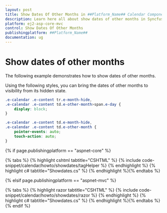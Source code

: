 ```yaml
---
layout: post
title: Show Dates Of Other Months in ##Platform_Name## Calendar Component
description: Learn here all about show dates of other months in Syncfusion ##Platform_Name## Calendar component of Syncfusion Essential JS 2 and more.
platform: ej2-asp-core-mvc
control: Show Dates Of Other Months
publishingplatform: ##Platform_Name##
documentation: ug
---
```



# Show dates of other months

The following example demonstrates how to show dates of other months.

Using the following styles, you can bring the dates of other months to visibility from its hidden state.

```css
.e-calendar .e-content tr.e-month-hide,
.e-calendar .e-content td.e-other-month>span.e-day {
    display: block;
}

.e-calendar .e-content td.e-month-hide,
.e-calendar .e-content td.e-other-month {
    pointer-events: auto;
    touch-action: auto;
}
```

{% if page.publishingplatform == "aspnet-core" %}

{% tabs %}
{% highlight cshtml tabtitle="CSHTML" %}
{% include code-snippet/calendar/howto/showdates/tagHelper %}
{% endhighlight %}
{% highlight c# tabtitle="Showdates.cs" %}
{% endhighlight %}{% endtabs %}

{% elsif page.publishingplatform == "aspnet-mvc" %}

{% tabs %}
{% highlight razor tabtitle="CSHTML" %}
{% include code-snippet/calendar/howto/showdates/razor %}
{% endhighlight %}
{% highlight c# tabtitle="Showdates.cs" %}
{% endhighlight %}{% endtabs %}
{% endif %}

